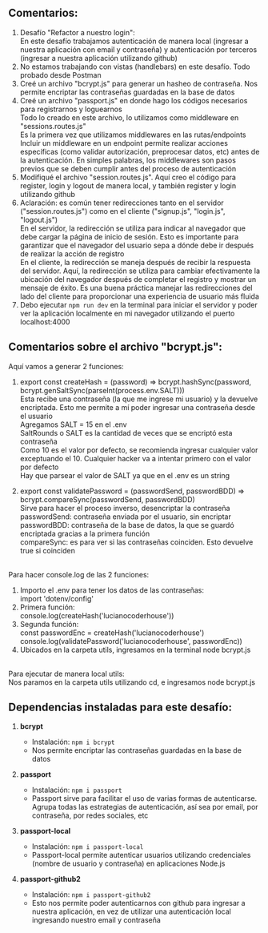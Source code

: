 ## Comentarios:

1. Desafío "Refactor a nuestro login": <br>
    En este desafío trabajamos autenticación de manera local (ingresar a nuestra aplicación con email y contraseña) y autenticación por terceros (ingresar a nuestra aplicación utilizando github)
2. No estamos trabajando con vistas (handlebars) en este desafío. Todo probado desde Postman
3. Creé un archivo "bcrypt.js" para generar un hasheo de contraseña. Nos permite encriptar las contraseñas guardadas en la base de datos
4. Creé un archivo "passport.js" en donde hago los códigos necesarios para registrarnos y loguearnos <br>
    Todo lo creado en este archivo, lo utilizamos como middleware en "sessions.routes.js" <br>
    Es la primera vez que utilizamos middlewares en las rutas/endpoints <br>
    Incluir un middleware en un endpoint permite realizar acciones específicas (como validar autorización, preprocesar datos, etc) antes de la autenticación. En simples palabras, los middlewares son pasos previos que se deben cumplir antes del proceso de autenticación
5. Modifiqué el archivo "session.routes.js". Aquí creo el código para register, login y logout de manera local, y también register y login utilizando github
6. Aclaración: es común tener redirecciones tanto en el servidor ("session.routes.js") como en el cliente ("signup.js", "login.js", "logout.js") <br>
    En el servidor, la redirección se utiliza para indicar al navegador que debe cargar la página de inicio de sesión. Esto es importante para garantizar que el navegador del usuario sepa a dónde debe ir después de realizar la acción de registro <br>
    En el cliente, la redirección se maneja después de recibir la respuesta del servidor. Aquí, la redirección se utiliza para cambiar efectivamente la ubicación del navegador después de completar el registro y mostrar un mensaje de éxito. Es una buena práctica manejar las redirecciones del lado del cliente para proporcionar una experiencia de usuario más fluida
7. Debo ejecutar `npm run dev` en la terminal para iniciar el servidor y poder ver la aplicación localmente en mi navegador utilizando el puerto localhost:4000



## Comentarios sobre el archivo "bcrypt.js":

Aquí vamos a generar 2 funciones:

1. export const createHash = (password) => bcrypt.hashSync(password, bcrypt.genSaltSync(parseInt(process.env.SALT))) <br>
    Esta recibe una contraseña (la que me ingrese mi usuario) y la devuelve encriptada. Esto me permite a mí poder ingresar una contraseña desde el usuario <br>
    Agregamos SALT = 15 en el .env <br>
    SaltRounds o SALT es la cantidad de veces que se encriptó esta contraseña <br>
    Como 10 es el valor por defecto, se recomienda ingresar cualquier valor exceptuando el 10. Cualquier hacker va a intentar primero con el valor por defecto <br>
    Hay que parsear el valor de SALT ya que en el .env es un string <br>

2. export const validatePassword = (passwordSend, passwordBDD) => bcrypt.compareSync(passwordSend, passwordBDD) <br>
    Sirve para hacer el proceso inverso, desencriptar la contraseña <br>
    passwordSend: contraseña enviada por el usuario, sin encriptar <br>
    passwordBDD: contraseña de la base de datos, la que se guardó encriptada gracias a la primera función <br>
    compareSync: es para ver si las contraseñas coinciden. Esto devuelve true si coinciden <br><br>

Para hacer console.log de las 2 funciones:

1. Importo el .env para tener los datos de las contraseñas: <br>
    import 'dotenv/config' <br>
2. Primera función: <br>
    console.log(createHash('lucianocoderhouse')) <br>
3. Segunda función: <br>
    const passwordEnc = createHash('lucianocoderhouse') <br>
    console.log(validatePassword('lucianocoderhouse', passwordEnc)) <br>
4. Ubicados en la carpeta utils, ingresamos en la terminal node bcrypt.js <br><br>

Para ejecutar de manera local utils: <br>
Nos paramos en la carpeta utils utilizando cd, e ingresamos node bcrypt.js



## Dependencias instaladas para este desafío:

1. **bcrypt**
   - Instalación: `npm i bcrypt`
   - Nos permite encriptar las contraseñas guardadas en la base de datos

2. **passport**
   - Instalación: `npm i passport`
   - Passport sirve para facilitar el uso de varias formas de autenticarse. Agrupa todas las estrategias de autenticación, así sea por email, por contraseña, por redes sociales, etc

3. **passport-local**
   - Instalación: `npm i passport-local`
   - Passport-local permite autenticar usuarios utilizando credenciales (nombre de usuario y contraseña) en aplicaciones Node.js

4. **passport-github2**
   - Instalación: `npm i passport-github2`
   - Esto nos permite poder autenticarnos con github para ingresar a nuestra aplicación, en vez de utilizar una autenticación local ingresando nuestro email y contraseña